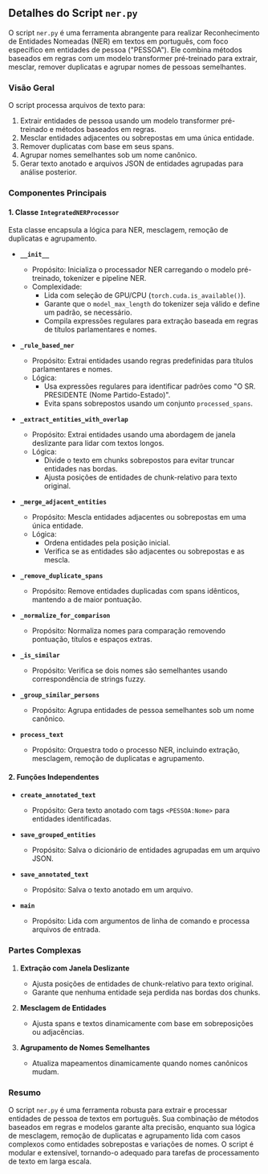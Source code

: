 ## Detalhes do Script `ner.py`

O script `ner.py` é uma ferramenta abrangente para realizar Reconhecimento de Entidades Nomeadas (NER) em textos em português, com foco específico em entidades de pessoa ("PESSOA"). Ele combina métodos baseados em regras com um modelo transformer pré-treinado para extrair, mesclar, remover duplicatas e agrupar nomes de pessoas semelhantes.

### Visão Geral
O script processa arquivos de texto para:

1. Extrair entidades de pessoa usando um modelo transformer pré-treinado e métodos baseados em regras.
2. Mesclar entidades adjacentes ou sobrepostas em uma única entidade.
3. Remover duplicatas com base em seus spans.
4. Agrupar nomes semelhantes sob um nome canônico.
5. Gerar texto anotado e arquivos JSON de entidades agrupadas para análise posterior.

### Componentes Principais
#### 1. Classe `IntegratedNERProcessor`
Esta classe encapsula a lógica para NER, mesclagem, remoção de duplicatas e agrupamento.

- **`__init__`**
  - Propósito: Inicializa o processador NER carregando o modelo pré-treinado, tokenizer e pipeline NER.
  - Complexidade:
    - Lida com seleção de GPU/CPU (`torch.cuda.is_available()`).
    - Garante que o `model_max_length` do tokenizer seja válido e define um padrão, se necessário.
    - Compila expressões regulares para extração baseada em regras de títulos parlamentares e nomes.

- **`_rule_based_ner`**
  - Propósito: Extrai entidades usando regras predefinidas para títulos parlamentares e nomes.
  - Lógica:
    - Usa expressões regulares para identificar padrões como "O SR. PRESIDENTE (Nome Partido-Estado)".
    - Evita spans sobrepostos usando um conjunto `processed_spans`.

- **`_extract_entities_with_overlap`**
  - Propósito: Extrai entidades usando uma abordagem de janela deslizante para lidar com textos longos.
  - Lógica:
    - Divide o texto em chunks sobrepostos para evitar truncar entidades nas bordas.
    - Ajusta posições de entidades de chunk-relativo para texto original.

- **`_merge_adjacent_entities`**
  - Propósito: Mescla entidades adjacentes ou sobrepostas em uma única entidade.
  - Lógica:
    - Ordena entidades pela posição inicial.
    - Verifica se as entidades são adjacentes ou sobrepostas e as mescla.

- **`_remove_duplicate_spans`**
  - Propósito: Remove entidades duplicadas com spans idênticos, mantendo a de maior pontuação.

- **`_normalize_for_comparison`**
  - Propósito: Normaliza nomes para comparação removendo pontuação, títulos e espaços extras.

- **`_is_similar`**
  - Propósito: Verifica se dois nomes são semelhantes usando correspondência de strings fuzzy.

- **`_group_similar_persons`**
  - Propósito: Agrupa entidades de pessoa semelhantes sob um nome canônico.

- **`process_text`**
  - Propósito: Orquestra todo o processo NER, incluindo extração, mesclagem, remoção de duplicatas e agrupamento.

#### 2. Funções Independentes
- **`create_annotated_text`**
  - Propósito: Gera texto anotado com tags `<PESSOA:Nome>` para entidades identificadas.

- **`save_grouped_entities`**
  - Propósito: Salva o dicionário de entidades agrupadas em um arquivo JSON.

- **`save_annotated_text`**
  - Propósito: Salva o texto anotado em um arquivo.

- **`main`**
  - Propósito: Lida com argumentos de linha de comando e processa arquivos de entrada.

### Partes Complexas
1. **Extração com Janela Deslizante**
   - Ajusta posições de entidades de chunk-relativo para texto original.
   - Garante que nenhuma entidade seja perdida nas bordas dos chunks.

2. **Mesclagem de Entidades**
   - Ajusta spans e textos dinamicamente com base em sobreposições ou adjacências.

3. **Agrupamento de Nomes Semelhantes**
   - Atualiza mapeamentos dinamicamente quando nomes canônicos mudam.

### Resumo
O script `ner.py` é uma ferramenta robusta para extrair e processar entidades de pessoa de textos em português. Sua combinação de métodos baseados em regras e modelos garante alta precisão, enquanto sua lógica de mesclagem, remoção de duplicatas e agrupamento lida com casos complexos como entidades sobrepostas e variações de nomes. O script é modular e extensível, tornando-o adequado para tarefas de processamento de texto em larga escala.
